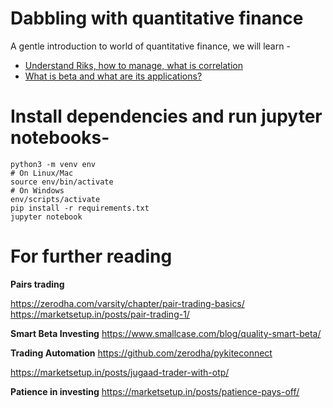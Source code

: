 # Dabbling with quantitative finance

A gentle introduction to world of quantitative finance, we will learn - 


* [Understand Riks, how to manage, what is correlation](1-kf-yfinance-risk.ipynb)
* [What is beta and what are its applications?](2-kf-yfinance-beta.ipynb)

# Install dependencies and run jupyter notebooks-

```
python3 -m venv env
# On Linux/Mac
source env/bin/activate 
# On Windows
env/scripts/activate
pip install -r requirements.txt
jupyter notebook
```

# For further reading

**Pairs trading** 

https://zerodha.com/varsity/chapter/pair-trading-basics/
https://marketsetup.in/posts/pair-trading-1/

**Smart Beta Investing**
https://www.smallcase.com/blog/quality-smart-beta/


**Trading Automation**
https://github.com/zerodha/pykiteconnect

https://marketsetup.in/posts/jugaad-trader-with-otp/


**Patience in investing**
https://marketsetup.in/posts/patience-pays-off/
